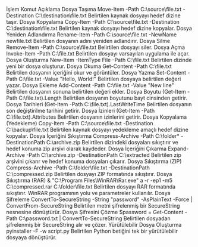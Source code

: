 İşlem	Komut	Açıklama
Dosya Taşıma	Move-Item -Path C:\source\file.txt -Destination C:\destination\file.txt	Belirtilen kaynak dosyayı hedef dizine taşır.
Dosya Kopyalama	Copy-Item -Path C:\source\file.txt -Destination C:\destination\file.txt	Belirtilen kaynak dosyayı hedef dizine kopyalar.
Dosya Yeniden Adlandırma	Rename-Item -Path C:\source\file.txt -NewName newfile.txt	Belirtilen dosyanın adını yeniden adlandırır.
Dosya Silme	Remove-Item -Path C:\source\file.txt	Belirtilen dosyayı siler.
Dosya Açma	Invoke-Item -Path C:\file.txt	Belirtilen dosyayı varsayılan uygulama ile açar.
Dosya Oluşturma	New-Item -ItemType File -Path C:\file.txt	Belirtilen dizinde yeni bir dosya oluşturur.
Dosya Okuma	Get-Content -Path C:\file.txt	Belirtilen dosyanın içeriğini okur ve görüntüler.
Dosya Yazma	Set-Content -Path C:\file.txt -Value "Hello, World!"	Belirtilen dosyaya belirtilen değeri yazar.
Dosya Ekleme	Add-Content -Path C:\file.txt -Value "New line"	Belirtilen dosyanın sonuna belirtilen değeri ekler.
Dosya Boyutu	(Get-Item -Path C:\file.txt).Length	Belirtilen dosyanın boyutunu bayt cinsinden getirir.
Dosya Tarihleri	(Get-Item -Path C:\file.txt).LastWriteTime	Belirtilen dosyanın son değiştirilme tarihini getirir.
Dosya İzinleri	(Get-Item -Path C:\file.txt).Attributes	Belirtilen dosyanın izinlerini getirir.
Dosya Kopyalama (Yedekleme)	Copy-Item -Path C:\source\file.txt -Destination C:\backup\file.txt	Belirtilen kaynak dosyayı yedekleme amaçlı hedef dizine kopyalar.
Dosya İçeriğini Sıkıştırma	Compress-Archive -Path C:\folder\* -DestinationPath C:\archive.zip	Belirtilen dizindeki dosyaları sıkıştırır ve hedef konuma zip arşivi olarak kaydeder.
Dosya İçeriğini Çıkarma	Expand-Archive -Path C:\archive.zip -DestinationPath C:\extracted	Belirtilen zip arşivini çıkarır ve hedef konuma dosyaları çıkarır.
Dosya Sıkıştırma (ZIP)	Compress-Archive -Path C:\folder\file.txt -DestinationPath C:\compressed.zip	Belirtilen dosyayı ZIP formatında sıkıştırır.
Dosya Sıkıştırma (RAR)	& "C:\Program Files\WinRAR\Rar.exe" a -r -ep1 -m5 C:\compressed.rar C:\folder\file.txt	Belirtilen dosyayı RAR formatında sıkıştırır. WinRAR programının yolu ve parametreler kullanılır.
Dosya Şifreleme	ConvertTo-SecureString -String "password" -AsPlainText -Force | ConvertFrom-SecureString	Belirtilen metni şifrelenmiş bir SecureString nesnesine dönüştürür.
Dosya Şifresini Çözme	$password = Get-Content -Path C:\password.txt | ConvertTo-SecureString	Belirtilen dosyadan şifrelenmiş bir SecureString alır ve çözer.
Yürütülebilir Dosya Oluşturma	pyinstaller -F -w script.py	Belirtilen Python betiğini tek bir yürütülebilir dosyaya dönüştürür.
